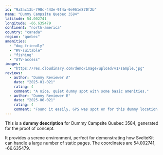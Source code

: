 ```yaml
---
id: "9a2ac13b-798c-443e-9f4a-0e961e870f2b"
name: "Dummy Campsite Quebec 3584"
latitude: 54.002741
longitude: -66.635479
continent: "north-america"
country: "canada"
region: "quebec"
amenities:
  - "dog-friendly"
  - "RV-suitable"
  - "fishing"
  - "ATV-access"
images:
  - "https://res.cloudinary.com/demo/image/upload/v1/sample.jpg"
reviews:
  - author: "Dummy Reviewer A"
    date: "2025-01-021"
    rating: 4
    comment: "A nice, quiet dummy spot with some basic amenities."
  - author: "Dummy Reviewer B"
    date: "2025-06-021"
    rating: 4
    comment: "Found it easily. GPS was spot on for this dummy location."
---
```


This is a **dummy description** for Dummy Campsite Quebec 3584, generated for the proof of concept.

It provides a serene environment, perfect for demonstrating how SvelteKit can handle a large number of static pages. The coordinates are 54.002741, -66.635479.
